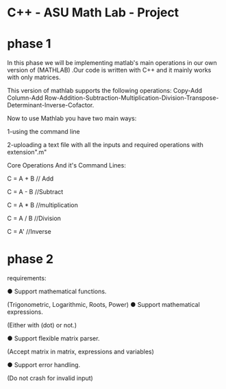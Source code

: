 
# C++ - ASU Math Lab - Project
# phase 1
In this phase we will be implementing matlab's main operations in our own version of (MATHLAB) .Our code is written with C++ and it mainly works with only matrices.

This version of mathlab supports the following operations:
Copy-Add Column-Add Row-Addition-Subtraction-Multiplication-Division-Transpose-Determinant-Inverse-Cofactor.

Now to use Mathlab you have two main ways:

1-using the command line

2-uploading a text file with all the inputs and required operations with extension".m"

Core Operations And it's Command Lines:

C = A + B  // Add

C = A - B  //Subtract

C = A * B  //multiplication

C = A / B  //Division

C = A'     //Inverse

# phase 2  
requirements:

● Support mathematical functions.

 (Trigonometric, Logarithmic, Roots, Power)
● Support mathematical expressions.

 (Either with (dot) or not.)
 
● Support flexible matrix parser.

 (Accept matrix in matrix, expressions and variables)
 
● Support error handling.

 (Do not crash for invalid input)
